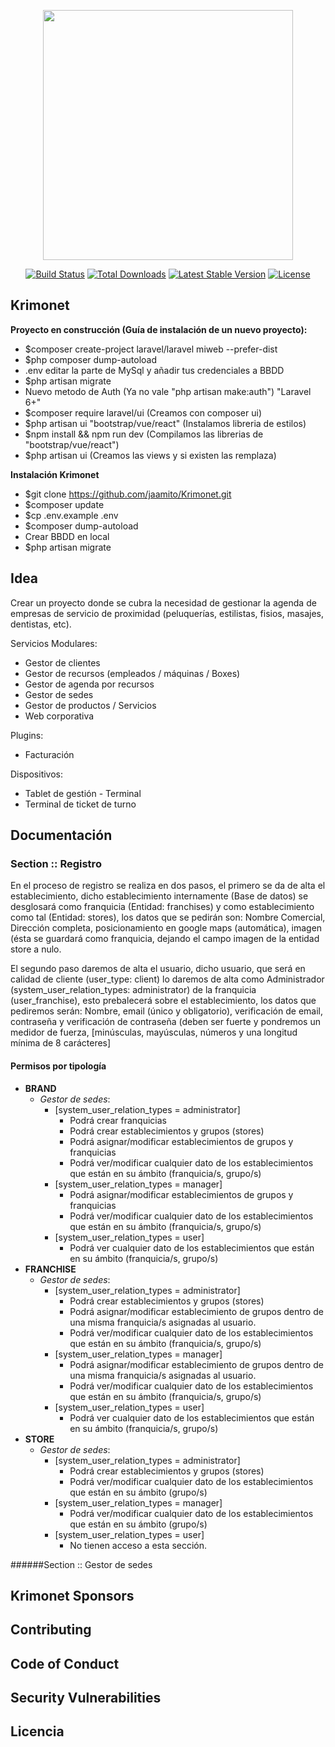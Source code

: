 <p align="center"><img src="https://res.cloudinary.com/dtfbvvkyp/image/upload/v1566331377/laravel-logolockup-cmyk-red.svg" width="400"></p>

<p align="center">
<a href="https://travis-ci.org/laravel/framework"><img src="https://travis-ci.org/laravel/framework.svg" alt="Build Status"></a>
<a href="https://packagist.org/packages/laravel/framework"><img src="https://poser.pugx.org/laravel/framework/d/total.svg" alt="Total Downloads"></a>
<a href="https://packagist.org/packages/laravel/framework"><img src="https://poser.pugx.org/laravel/framework/v/stable.svg" alt="Latest Stable Version"></a>
<a href="https://packagist.org/packages/laravel/framework"><img src="https://poser.pugx.org/laravel/framework/license.svg" alt="License"></a>
</p>

## Krimonet

**Proyecto en construcción (Guía de instalación de un nuevo proyecto):**

- $composer create-project laravel/laravel miweb --prefer-dist
- $php composer dump-autoload
- .env editar la parte de MySql y añadir tus credenciales a BBDD
- $php artisan migrate
- Nuevo metodo de Auth (Ya no vale "php artisan make:auth") "Laravel 6+"
- $composer require laravel/ui (Creamos con composer ui)
- $php artisan ui "bootstrap/vue/react" (Instalamos libreria de estilos)
- $npm install && npm run dev (Compilamos las librerias de "bootstrap/vue/react")
- $php artisan ui (Creamos las views y si existen las remplaza)

**Instalación Krimonet**

- $git clone https://github.com/jaamito/Krimonet.git
- $composer update
- $cp .env.example .env
- $composer dump-autoload
- Crear BBDD en local
- $php artisan migrate

## Idea
Crear un proyecto donde se cubra la necesidad de gestionar la agenda de empresas de servicio de proximidad 
(peluquerías, estilistas, fisios, masajes, dentistas, etc).

Servicios Modulares:
- Gestor de clientes
- Gestor de recursos (empleados / máquinas / Boxes)
- Gestor de agenda por recursos
- Gestor de sedes
- Gestor de productos / Servicios
- Web corporativa

Plugins:
- Facturación

Dispositivos:
- Tablet de gestión - Terminal
- Terminal de ticket de turno

## Documentación
### Section :: Registro
En el proceso de registro se realiza en dos pasos, el primero se da de alta el establecimiento, dicho establecimiento internamente (Base de datos) se desglosará 
como franquicia (Entidad: franchises) y como establecimiento como tal (Entidad: stores), los datos que se pedirán son: Nombre Comercial, Dirección completa, 
posicionamiento en google maps (automática), imagen (ésta se guardará como franquicia, dejando el campo imagen de la entidad store a nulo.

El segundo paso daremos de alta el usuario, dicho usuario, que será en calidad de cliente (user_type: client) lo daremos de alta como Administrador 
(system_user_relation_types: administrator) de la franquicia (user_franchise), esto prebalecerá sobre el establecimiento, los datos que pediremos serán:
Nombre, email (único y obligatorio), verificación de email, contraseña y verificación de contraseña (deben ser fuerte y pondremos un medidor de fuerza, 
[minúsculas, mayúsculas, números y una longitud mínima de 8 carácteres]

#### Permisos por tipología
- **BRAND**
	- *Gestor de sedes*:
		- [system_user_relation_types = administrator]
			- Podrá crear franquicias
			- Podrá crear establecimientos y grupos (stores)
			- Podrá asignar/modificar establecimientos de grupos y franquicias
			- Podrá ver/modificar cualquier dato de los establecimientos que están en su ámbito (franquicia/s, grupo/s)
		- [system_user_relation_types = manager]
			- Podrá asignar/modificar establecimientos de grupos y franquicias
			- Podrá ver/modificar cualquier dato de los establecimientos que están en su ámbito (franquicia/s, grupo/s)
		- [system_user_relation_types = user]
			- Podrá ver cualquier dato de los establecimientos que están en su ámbito (franquicia/s, grupo/s)
- **FRANCHISE**
	- *Gestor de sedes*:
		- [system_user_relation_types = administrator]
			- Podrá crear establecimientos y grupos (stores)
			- Podrá asignar/modificar establecimiento de grupos dentro de una misma franquicia/s asignadas al usuario.
			- Podrá ver/modificar cualquier dato de los establecimientos que están en su ámbito (franquicia/s, grupo/s)
		- [system_user_relation_types = manager]
			- Podrá asignar/modificar establecimiento de grupos dentro de una misma franquicia/s asignadas al usuario.
			- Podrá ver/modificar cualquier dato de los establecimientos que están en su ámbito (franquicia/s, grupo/s)
		- [system_user_relation_types = user]
			- Podrá ver cualquier dato de los establecimientos que están en su ámbito (franquicia/s, grupo/s)
- **STORE**
	- *Gestor de sedes*:
		- [system_user_relation_types = administrator]
			- Podrá crear establecimientos y grupos (stores)
			- Podrá ver/modificar cualquier dato de los establecimientos que están en su ámbito (grupo/s)
		- [system_user_relation_types = manager]
			- Podrá ver/modificar cualquier dato de los establecimientos que están en su ámbito (grupo/s)
		- [system_user_relation_types = user]
			- No tienen acceso a esta sección.

######Section :: Gestor de sedes

## Krimonet Sponsors


## Contributing


## Code of Conduct


## Security Vulnerabilities


## Licencia
